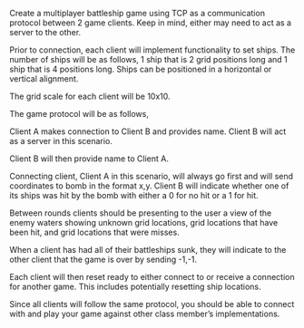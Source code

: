 Create a multiplayer battleship game using TCP as a communication protocol between 2 game clients. Keep in mind, either may need to act as a server to the other. 

Prior to connection, each client will implement functionality to set ships. The number of ships will be as follows, 1 ship that is 2 grid positions long and 1 ship that is 4 positions long. Ships can be positioned in a horizontal or vertical alignment. 

The grid scale for each client will be 10x10.

The game protocol will be as follows,

Client A makes connection to Client B and provides name. Client B will act as a server in this scenario.

Client B will then provide name to Client A.

Connecting client, Client A in this scenario, will always go first and will send coordinates to bomb in the format x,y. Client B will indicate whether one of its ships was hit by the bomb with either a 0 for no hit or a 1 for hit.

Between rounds clients should be presenting to the user a view of the enemy waters showing unknown grid locations, grid locations that have been hit, and grid locations that were misses.

When a client has had all of their battleships sunk, they will indicate to the other client that the game is over by sending -1,-1.

Each client will then reset ready to either connect to or receive a connection for another game. This includes potentially resetting ship locations. 

Since all clients will follow the same protocol, you should be able to connect with and play your game against other class member’s implementations. 


